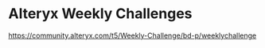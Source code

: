 # Alteryx Weekly Challenges

<https://community.alteryx.com/t5/Weekly-Challenge/bd-p/weeklychallenge>
